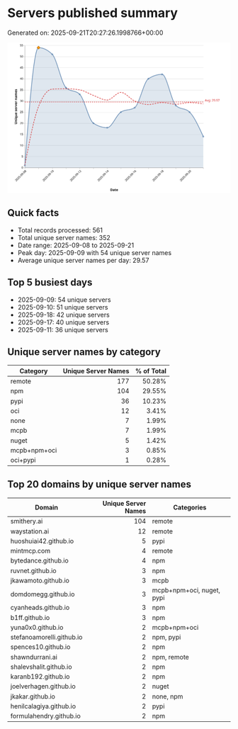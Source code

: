 # Servers published summary

Generated on: 2025-09-21T20:27:26.1998766+00:00

![Unique servers per day](servers-per-day.svg)

## Quick facts
- Total records processed: 561
- Total unique server names: 352
- Date range: 2025-09-08 to 2025-09-21
- Peak day: 2025-09-09 with 54 unique server names
- Average unique server names per day: 29.57

## Top 5 busiest days
- 2025-09-09: 54 unique servers
- 2025-09-10: 51 unique servers
- 2025-09-18: 42 unique servers
- 2025-09-17: 40 unique servers
- 2025-09-11: 36 unique servers

## Unique server names by category

| Category | Unique Server Names | % of Total |
|----------|---------------------:|-----------:|
| remote | 177 | 50.28% |
| npm | 104 | 29.55% |
| pypi | 36 | 10.23% |
| oci | 12 | 3.41% |
| none | 7 | 1.99% |
| mcpb | 7 | 1.99% |
| nuget | 5 | 1.42% |
| mcpb+npm+oci | 3 | 0.85% |
| oci+pypi | 1 | 0.28% |

## Top 20 domains by unique server names

| Domain | Unique Server Names | Categories |
|--------|---------------------:|------------|
| smithery.ai | 104 | remote |
| waystation.ai | 12 | remote |
| huoshuiai42.github.io | 5 | pypi |
| mintmcp.com | 4 | remote |
| bytedance.github.io | 4 | npm |
| ruvnet.github.io | 3 | npm |
| jkawamoto.github.io | 3 | mcpb |
| domdomegg.github.io | 3 | mcpb+npm+oci, nuget, pypi |
| cyanheads.github.io | 3 | npm |
| b1ff.github.io | 3 | npm |
| yuna0x0.github.io | 2 | mcpb+npm+oci |
| stefanoamorelli.github.io | 2 | npm, pypi |
| spences10.github.io | 2 | npm |
| shawndurrani.ai | 2 | npm, remote |
| shalevshalit.github.io | 2 | npm |
| karanb192.github.io | 2 | npm |
| joelverhagen.github.io | 2 | nuget |
| jkakar.github.io | 2 | none, npm |
| henilcalagiya.github.io | 2 | pypi |
| formulahendry.github.io | 2 | npm |
